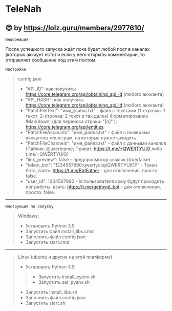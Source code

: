 # TeleNah
:heart_eyes: by https://lolz.guru/members/2977610/
----
    Информация
После успешного запуска ждёт пока будет любой пост в каналах (которых аккаунт есть) и если у него открыты комментарии, то отправляет сообщение под этим постом.

    Настройка
> config.json
> - "API_ID": как получить: https://core.telegram.org/api/obtaining_api_id (любого аккканта)
> - "API_HASH": как получить: https://core.telegram.org/api/obtaining_api_id (любого аккканта)
> - "PatchFileText": "имя_файла.txt"  - файл с текстами (1-строчка: 1 текст; 2-строчка: 2 текст и так далее) Форматирование !Markdown! (для переноса строки: "[n]" ): https://core.telegram.org/api/entities
> - "PatchFileAccounts": "имя_файла.txt" - файл с номерами аккаунтов теллеграм, на которые нужно заходить
> - "PatchFileChannels": "имя_файла.txt" - файл с данными каналов (Паблик: @usermame; Приват: https://t.me/+QWERTYUIO либо t.me/+QWERTYUIO)
> - "link_preview": false - предпросмотор ссылок (true/false)
> - "token_bot": "1234567890:qwertyuiopQWERTYUIOP" - Токен бота, взять:  https://t.me/BotFather - для отключения, просто: false.
> - "user_id": 1234567890 - id пользователя кому будут приходить лог работы, взять: https://t.me/getmyid_bot - для отключения, просто: false.
-----
    Инструкция по запуску

> Windows:
> - Установить Python 3.9
> - Запустить файл install_libs.cmd
> - Заполнить файл config.json
> - Запустить start.cmd
-----
>Linux (ubuntu и другие на этой платформе)
> - Установить Python 3.9
>> - Запустить install_pyenv.sh
>> - Запустить set_pyenv.sh
> - Запустить install_libs.sh
> - Заполнить файл config.json
> - Запустить start.sh

